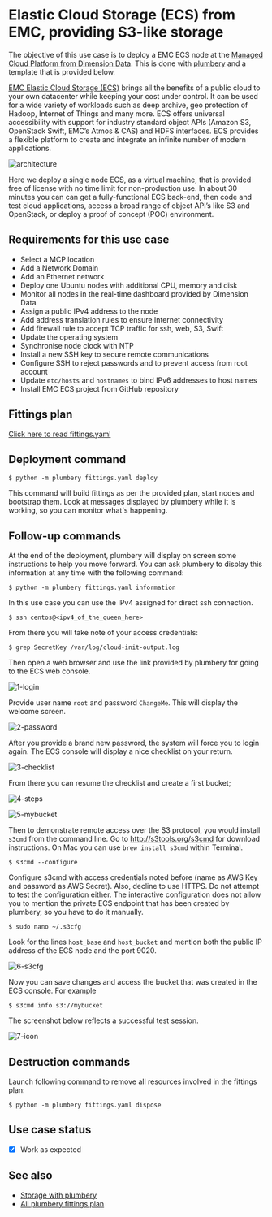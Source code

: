 # Elastic Cloud Storage (ECS) from EMC, providing S3-like storage

The objective of this use case is to deploy a EMC ECS node at the [Managed Cloud Platform from Dimension Data](http://cloud.dimensiondata.com/eu/en/).
This is done with [plumbery](https://developer.dimensiondata.com/display/PLUM/Plumbery) and a template that is provided below.

[EMC Elastic Cloud Storage (ECS)](https://www.emc.com/storage/ecs/solutions.htm) brings all the benefits of a public cloud to your own datacenter while keeping your cost under control. It can be used for a wide variety of workloads such as deep archive, geo protection of Hadoop, Internet of Things and many more.
ECS offers universal accessibility with support for industry standard object APIs (Amazon S3, OpenStack Swift, EMC’s Atmos & CAS) and HDFS interfaces. ECS provides a flexible platform to create and integrate an infinite number of modern applications.

![architecture](architecture.png)

Here we deploy a single node ECS, as a virtual machine, that is provided free of license with no time limit for non-production use. In about 30 minutes you can can get a fully-functional ECS back-end, then code and test cloud applications, access a broad range of object API’s like S3 and OpenStack, or deploy a proof of concept (POC) environment.

## Requirements for this use case

* Select a MCP location
* Add a Network Domain
* Add an Ethernet network
* Deploy one Ubuntu nodes with additional CPU, memory and disk
* Monitor all nodes in the real-time dashboard provided by Dimension Data
* Assign a public IPv4 address to the node
* Add address translation rules to ensure Internet connectivity
* Add firewall rule to accept TCP traffic for ssh, web, S3, Swift
* Update the operating system
* Synchronise node clock with NTP
* Install a new SSH key to secure remote communications
* Configure SSH to reject passwords and to prevent access from root account
* Update `etc/hosts` and `hostnames` to bind IPv6 addresses to host names
* Install EMC ECS project from GitHub repository

## Fittings plan

[Click here to read fittings.yaml](fittings.yaml)

## Deployment command

    $ python -m plumbery fittings.yaml deploy

This command will build fittings as per the provided plan, start nodes
and bootstrap them. Look at messages displayed by plumbery while it is
working, so you can monitor what's happening.

## Follow-up commands

At the end of the deployment, plumbery will display on screen some instructions
to help you move forward. You can ask plumbery to display this information
at any time with the following command:

    $ python -m plumbery fittings.yaml information

In this use case you can use the IPv4 assigned for direct ssh
connection.

    $ ssh centos@<ipv4_of_the_queen_here>

From there you will take note of your access credentials:

    $ grep SecretKey /var/log/cloud-init-output.log

Then open a web browser and use the link provided by plumbery for going to the ECS web console.

![1-login](1-login.png)

Provide user name `root` and password `ChangeMe`. This will display the welcome screen.

![2-password](2-password.png)

After you provide a brand new password, the system will force you to login again. The ECS console will display a nice checklist on your return.

![3-checklist](3-checklist.png)

From there you can resume the checklist and create a first bucket;

![4-steps](4-steps.png)

![5-mybucket](5-mybucket.png)

Then to demonstrate remote access over the S3 protocol, you would install `s3cmd` from the command line.
Go to http://s3tools.org/s3cmd for download instructions. On Mac you can use `brew install s3cmd` within Terminal.

    $ s3cmd --configure

Configure s3cmd with access credentials noted before (name as AWS Key and password as AWS Secret).
Also, decline to use HTTPS. Do not attempt to test the configuration either.
The interactive configuration does not allow you to mention the private ECS endpoint that has been created
by plumbery, so you have to do it manually.

    $ sudo nano ~/.s3cfg

Look for the lines `host_base` and `host_bucket` and mention both the public IP address of the ECS node and the port 9020.

![6-s3cfg](6-s3cfg.png)

Now you can save changes and access the bucket that was created in the ECS console. For example

    $ s3cmd info s3://mybucket

The screenshot below reflects a successful test session.

![7-icon](7-icon.png)

## Destruction commands

Launch following command to remove all resources involved in the fittings plan:

    $ python -m plumbery fittings.yaml dispose

## Use case status

- [x] Work as expected

## See also

- [Storage with plumbery](../)
- [All plumbery fittings plan](../../)

